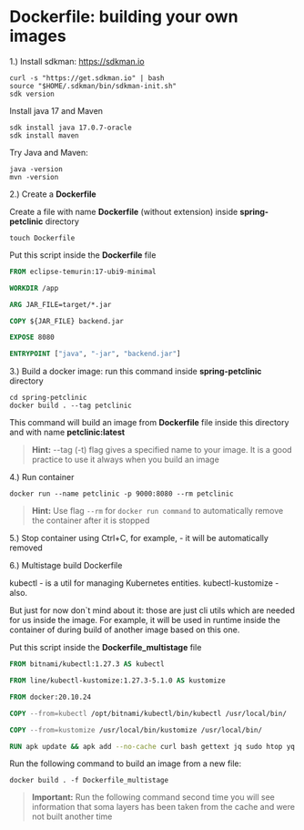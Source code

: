 
# Dockerfile: building your own images

1.) Install sdkman: https://sdkman.io

```shell
curl -s "https://get.sdkman.io" | bash
source "$HOME/.sdkman/bin/sdkman-init.sh"
sdk version
```

Install java 17 and Maven 
```shell
sdk install java 17.0.7-oracle
sdk install maven
```

Try Java and Maven:
```shell
java -version
mvn -version
```

2.) Create a **Dockerfile**

Create a file with name **Dockerfile** (without extension) inside **spring-petclinic** directory
```shell
touch Dockerfile
```

Put this script inside the **Dockerfile** file

```dockerfile
FROM eclipse-temurin:17-ubi9-minimal

WORKDIR /app

ARG JAR_FILE=target/*.jar

COPY ${JAR_FILE} backend.jar

EXPOSE 8080

ENTRYPOINT ["java", "-jar", "backend.jar"]
```

3.) Build a docker image: run this command inside **spring-petclinic** directory

```shell
cd spring-petclinic
docker build . --tag petclinic
```

This command will build an image from **Dockerfile** file inside this directory and with name **petclinic:latest**
> **Hint:** --tag (-t) flag gives a specified name to your image.
> It is a good practice to use it always when you build an image

4.) Run container

```shell
docker run --name petclinic -p 9000:8080 --rm petclinic
```

> **Hint:** Use flag ```--rm``` for ```docker run command``` to automatically remove the container after it is stopped

5.) Stop container using Ctrl+C, for example, - it will be automatically removed


6.) Multistage build Dockerfile

kubectl - is a util for managing Kubernetes entities. kubectl-kustomize - also.

But just for now don`t mind about it: those are just cli utils which are needed for us inside the image.
For example, it will be used in runtime inside the container of during build of another image based on this one.

Put this script inside the **Dockerfile_multistage** file

```dockerfile
FROM bitnami/kubectl:1.27.3 AS kubectl

FROM line/kubectl-kustomize:1.27.3-5.1.0 AS kustomize

FROM docker:20.10.24

COPY --from=kubectl /opt/bitnami/kubectl/bin/kubectl /usr/local/bin/

COPY --from=kustomize /usr/local/bin/kustomize /usr/local/bin/

RUN apk update && apk add --no-cache curl bash gettext jq sudo htop yq git sudo
```

Run the following command to build an image from a new file:
```shell
docker build . -f Dockerfile_multistage
```

> **Important:** Run the following command second time you will see information that soma layers has been taken from the cache and were not built another time
